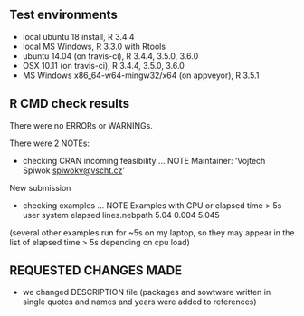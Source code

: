 ## Test environments
* local ubuntu 18 install, R 3.4.4
* local MS Windows, R 3.3.0 with Rtools
* ubuntu 14.04 (on travis-ci), R 3.4.4, 3.5.0, 3.6.0
* OSX 10.11 (on travis-ci), R 3.4.4, 3.5.0, 3.6.0
* MS Windows x86_64-w64-mingw32/x64 (on appveyor), R 3.5.1

## R CMD check results
There were no ERRORs or WARNINGs. 

There were 2 NOTEs:
* checking CRAN incoming feasibility ... NOTE
Maintainer: ‘Vojtech Spiwok <spiwokv@vscht.cz>’

New submission

* checking examples ... NOTE
Examples with CPU or elapsed time > 5s
              user system elapsed
lines.nebpath 5.04  0.004   5.045

(several other examples run for ~5s on my laptop, so they may
appear in the list of elapsed time > 5s depending on cpu load)

## REQUESTED CHANGES MADE
* we changed DESCRIPTION file (packages and sowtware written in
single quotes and names and years were added to references)